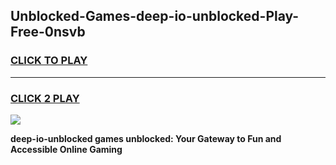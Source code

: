 
## Unblocked-Games-deep-io-unblocked-Play-Free-0nsvb
<h3>
<a href="https://premium76.site?title=deep-io-unblocked&ref=24M">CLICK TO PLAY</a></h3>
<hr>

<h3>
<a href="https://premium76.site?title=deep-io-unblocked&ref=24M">CLICK 2 PLAY</a>
  
</h3>

<a href="https://premium76.site?title=deep-io-unblocked&ref=24M"><img src="https://clearcache.store/games.png"></a>


**deep-io-unblocked games unblocked: Your Gateway to Fun and Accessible Online Gaming**
